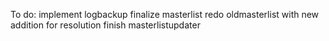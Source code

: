 To do: implement logbackup
finalize masterlist
redo oldmasterlist with new addition for resolution
finish masterlistupdater
